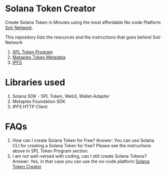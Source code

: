 # Solana Token Creator
Create Solana Token in Minutes using the most affordable No-code Platform [Solr Network](https://solr.network).

This repository lists the resources and the instructions that goes behind Solr Network

1. [SPL Token Program](https://spl.solana.com/token)
2. [Metaplex Token Metadata](https://developers.metaplex.com/token-metadata)
3. [IPFS](https://ipfs.tech/)

# Libraries used
1. Solana SDK - SPL Token, Web3, Wallet-Adapter
2. Metaplex Foundation SDK
3. IPFS HTTP Client
   


# FAQs
1. How can I create Solana Token for Free?
   Answer: You can use Solana CLI for creating a Solana Token for free? Please see the instructions above in SPL Token Program section.
2. I am not well-versed with coding, can I still create Solana Tokens?
   Answer: Yes, in that case you can use the no-code platform [Solana Token Creator](https://solr.network)

